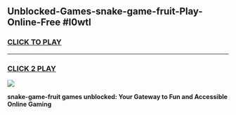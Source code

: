 
## Unblocked-Games-snake-game-fruit-Play-Online-Free #l0wtl
<h3>
<a href="https://us.freeplayer.one?title=snake-game-fruit&ref=10M">CLICK TO PLAY</a></h3>
<hr>

<h3>
<a href="https://us.freeplayer.one?title=snake-game-fruit&ref=10M">CLICK 2 PLAY</a>
  
</h3>

<a href="https://us.freeplayer.one?title=snake-game-fruit&ref=10M"><img src="https://clearcache.store/games.png"></a>


**snake-game-fruit games unblocked: Your Gateway to Fun and Accessible Online Gaming**
